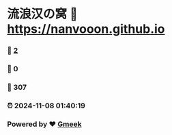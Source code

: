 # 流浪汉の窝 :link: https://nanvooon.github.io 
### :page_facing_up: [2](https://nanvooon.github.io/tag.html) 
### :speech_balloon: 0 
### :hibiscus: 307 
### :alarm_clock: 2024-11-08 01:40:19 
### Powered by :heart: [Gmeek](https://github.com/Meekdai/Gmeek)
